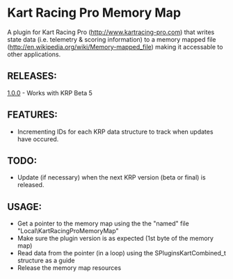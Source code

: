 Kart Racing Pro Memory Map
=============

A plugin for Kart Racing Pro (http://www.kartracing-pro.com) that writes state data (i.e. telemetry & scoring information) to a memory mapped file (http://en.wikipedia.org/wiki/Memory-mapped_file) making it accessable to other applications.

RELEASES:
--------
<a href="https://github.com/OS-Chris/krp-memory-map-plugin/blob/master/Release/1.0.0.1/KartRacingProMemoryMap.dll">1.0.0</a> - Works with KRP Beta 5

FEATURES:
--------
   * Incrementing IDs for each KRP data structure to track when updates have occured.

TODO:
-------
   * Update (if necessary) when the next KRP version (beta or final) is released.

USAGE:
--------
   * Get a pointer to the memory map using the the "named" file "Local\KartRacingProMemoryMap"
   * Make sure the plugin version is as expected (1st byte of the memory map)
   * Read data from the pointer (in a loop) using the SPluginsKartCombined_t structure as a guide
   * Release the memory map resources


